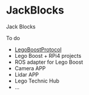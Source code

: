 # JackBlocks
Jack Blocks 

To do 
- [LegoBoostProtocol](https://github.com/TianJunjie/LegoBoostProtocol)
- Lego Boost + RPi4 projects
- ROS adapter for Lego Boost
- Camera APP
- Lidar APP
- Lego Technic Hub
- ...
